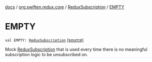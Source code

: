 [docs](../../index.md) / [org.swiften.redux.core](../index.md) / [ReduxSubscription](index.md) / [EMPTY](./-e-m-p-t-y.md)

# EMPTY

`val EMPTY: `[`ReduxSubscription`](index.md) [(source)](https://github.com/protoman92/KotlinRedux/tree/master/common/common-core/src/main/kotlin/org/swiften/redux/core/Subscription.kt#L46)

Mock [ReduxSubscription](index.md) that is used every time there is no meaningful subscription logic
to be unsubscribed on.

